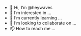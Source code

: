 - 👋 Hi, I’m @heywaves
- 👀 I’m interested in ...
- 🌱 I’m currently learning ...
- 💞️ I’m looking to collaborate on ...
- 📫 How to reach me ...

<!---
heywaves/heywaves is a ✨ special ✨ repository because its `README.md` (this file) appears on your GitHub profile.
You can click the Preview link to take a look at your changes.
--->
